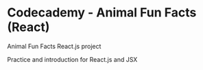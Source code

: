 # Codecademy - Animal Fun Facts (React)
 Animal Fun Facts React.js project

Practice and introduction for React.js and JSX
